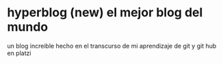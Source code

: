 # hyperblog (new) el mejor blog del mundo
un blog increible hecho en el transcurso de mi aprendizaje de git y git hub en platzi
